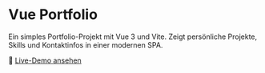 # Vue Portfolio

Ein simples Portfolio-Projekt mit Vue 3 und Vite. Zeigt persönliche Projekte, Skills und Kontaktinfos in einer modernen SPA.

🔗 [Live-Demo ansehen](https://portfolio.jonx.dev/#/)
